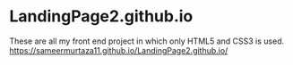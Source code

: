 # LandingPage2.github.io
These are all my front end project in which only HTML5 and CSS3 is used.
https://sameermurtaza11.github.io/LandingPage2.github.io/
